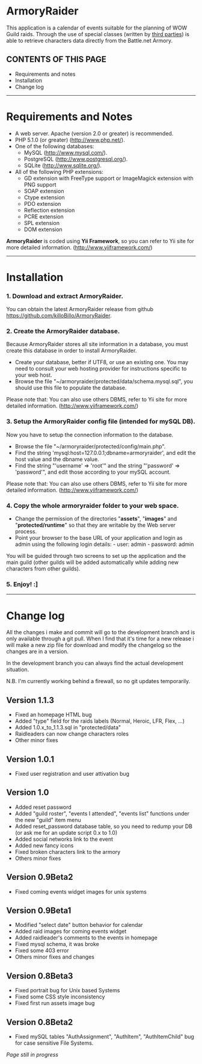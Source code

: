 ArmoryRaider
==================
This application is a calendar of events suitable for the planning of WOW Guild raids. Through the use of special classes (written by [third parties](https://sourceforge.net/projects/wowarmoryapi/)) is able to retrieve characters data directly from the Battle.net Armory.


CONTENTS OF THIS PAGE
---------------------

 * Requirements and notes
 * Installation
 * Change log



* * *

Requirements and Notes
==================

- A web server. Apache (version 2.0 or greater) is recommended.
- PHP 5.1.0 (or greater) (http://www.php.net/).
- One of the following databases:
    - MySQL (http://www.mysql.com/).
    - PostgreSQL (http://www.postgresql.org/).
    - SQLite (http://www.sqlite.org/).
- All of the following PHP extensions:
    - GD extension with FreeType support or ImageMagick extension with PNG support
    - SOAP extension
    - Ctype extension
    - PDO extension
    - Reflection extension
    - PCRE extension
    - SPL extension
    - DOM extension

**ArmoryRaider** is coded using **Yii Framework**, so you can refer to Yii site for
more detailed information. (<http://www.yiiframework.com/>) 



* * *

Installation
==================

### 1. Download and extract ArmoryRaider. 

You can obtain the latest ArmoryRaider release from github
<https://github.com/killoBillo/ArmoryRaider>.
   

### 2. Create the ArmoryRaider database.

Because ArmoryRaider stores all site information in a database, you must 
create this database in order to install ArmoryRaider. 
   
- Create your database, better if UTF8, or use an existing one. You may 
  need to consult your web hosting provider for instructions specific to 
  your web host.
- Browse the file "~/armoryraider/protected/data/schema.mysql.sql", 
  you should use this file to populate the database.
      
Please note that: You can also use others DBMS, refer to Yii site for
more detailed information. (<http://www.yiiframework.com/>) 


### 3. Setup the ArmoryRaider config file (intended for mySQL DB).

Now you have to setup the connection information to the database.
   
- Browse the file "~/armoryraider/protected/config/main.php".
- Find the string 'mysql:host=127.0.0.1;dbname=armoryraider', and edit 
  the host value and the dbname value.
- Find the string "'username' => 'root'" and the string 
  "'password' => 'password'", and edit those according to your mySQL
  account.

Please note that: You can also use others DBMS, refer to Yii site for
more detailed information. (<http://www.yiiframework.com/>)
   

### 4. Copy the whole armoryraider folder to your web space.

- Change the permission of the directories "**assets**", "**images**" and "**protected/runtime**" so 
  that they are writable by the Web server process.
- Point your browser to the base URL of your application and login as admin 
  using the following login details:
      - user: admin
      - password: admin
 
You will be guided through two screens to set up the application and the 
main guild (other guilds will be added automatically while adding new 
characters from other guilds).
   

### 5. Enjoy! :]  



* * *

Change log
==================
All the changes i make and commit will go to the development branch and is only available through a git pull. When I find that it's time for a new release i will make a new zip file for download and modify the changelog so the changes are in a version.

In the development branch you can always find the actual development situation.

N.B. I'm currently working behind a firewall, so no git updates temporarily.

Version 1.1.3
----------------------
- Fixed an homepage HTML bug
- Added "type" field for the raids labels (Normal, Heroic, LFR, Flex, ...)
- Added 1.0.x_to_1.1.3.sql in "protected/data"
- Raidleaders can now change characters roles
- Other minor fixes

Version 1.0.1
----------------------
- Fixed user registration and user attivation bug

Version 1.0
----------------------
- Added reset password
- Added "guild roster", "events I attended", "events list" functions under the new "guild" item menu
- Added reset_password database table, so you need to redump your DB (or ask me for an update script 0.x to 1.0)
- Added social networks link to the event
- Added new fancy icons
- Fixed broken characters link to the armory
- Others minor fixes


Version 0.9Beta2
----------------------
- Fixed coming events widget images for unix systems

Version 0.9Beta1
----------------------
 - Modified "select date" button behavior for calendar
 - Added raid images for coming events widget
 - Added raidleader's comments to the events in homepage
 - Fixed mysql schema, it was broke
 - Fixed some 403 error
 - Others minor fixes and changes

Version 0.8Beta3
----------------------
 - Fixed portrait bug for Unix based Systems
 - Fixed some CSS style inconsistency
 - Fixed first run assets image bug

Version 0.8Beta2
----------------------
 - Fixed mySQL tables "AuthAssignment", "AuthItem", "AuthItemChild" bug for case sensitive File Systems.

*Page still in progress*

